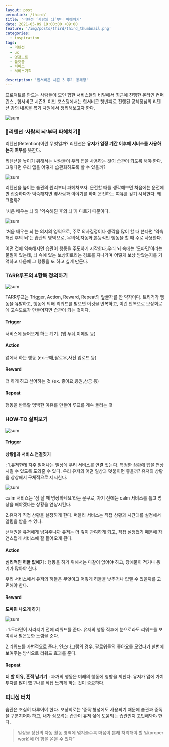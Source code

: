 ```yaml
---
layout: post
permalink: /third/
title: '리텐션 ‘사람의 뇌’부터 파헤치기'
date: 2021-05-09 19:00:00 +09:00
feature: '/img/posts/third/third_thumbnail.png'
categories:
  - inspiration
tags:
  - 리텐션
  - ux
  - 영감노트
  - 플랫폼
  - 서비스
  - 서비스기획

description: '힙서비콘 시즌 3 후기_공혜정'
---
```


프로덕트를 만드는 사람들이 모인 힙한 서비스들의 비밀에서 최근에 진행한 온라인 컨퍼런스 , 힙서비콘 시즌3.
이번 포스팅에서는 힙서비콘 첫번쨰로 진행된 공혜정님의 리텐션 강의 내용을 복기 차원에서 정리해보고자 한다.

![sum](/img/posts/third/main.png)

### **🧠리텐션 ‘사람의 뇌’부터 파헤치기🧠**

리텐션(Retention)이란 무엇일까?
리텐션은 **유저가 일정 기간 이후에 서비스를 사용하는지 여부**를 뜻한다.

리텐션을 높이기 위해서는 사람들이 우리 앱을 사용하는 것이 습관이 되도록 해야 한다.
그렇다면 우리 앱을 어떻게 습관화하도록 할 수 있을까?

![sum](/img/posts/third/list.png)

리텐션을 높이는 습관의 원리부터 파헤쳐보자.
운전할 때를 생각해보면 처음에는 운전에만 집중하다가 익숙해지면 옆사람과 이야기를 하며 운전하는 여유를 갖기 시작한다. 왜 그럴까? 

'처음 배우는 뇌'와 '익숙해진 후의 뇌'가 다르기 때문이다.

![sum](/img/posts/third/brain.png)

'처음 배우는 뇌'는 의지의 영역으로, 주로 의사결정이나 생각을 많이 할 때 쓴다면 '익숙해진 후의 뇌'는 습관의 영역으로, 무의식,자동화,본능적인 행동을 할 때 주로 사용한다.

어떤 것에 익숙해지면 습관이 행동을 주도하기 시작한다.우리 뇌 속에는 '도파민'이라는 물질이 있는데,
뇌 속에 있는 보상회로라는 경로를 지나가며 어떻게 보상 받았는지를 기억하고 다음에 그 행동을 또 하고 싶게 만든다.

### **TARR루프의 4항목 정의하기**

![sum](/img/posts/third/tarr.png)

TARR루프는 Trigger, Action, Reward, Repeat의 앞글자를 딴 약자이다. 트리거가 행동을 유발하고, 행동에 의해 리워드를 받으면 이것을 반복하고, 이런 반복으로 보상회로에 고속도로가 만들어지면 습관이 되는 것이다.

#### Trigger
서비스에 들어오게 하는 계기. (앱 푸쉬,이메일 등)

#### Action
앱에서 하는 행동 (ex.구매,팔로우,사진 업로드 등)

#### Reward
더 하게 하고 싶어하는 것 (ex. 좋아요,응원,상금 등)

#### Repeat
행동을 반복할 명백한 이유를 만들어 루프를 계속 돌리는 것

### **HOW-TO 살펴보기**

![sum](/img/posts/third/howto.png)

#### Trigger
**상황과 서비스 연결짓기**

: 1.유저한테 자주 일어나는 일상에 우리 서비스를 연결 짓는다. 특정한 상황에 앱을 연상시킬 수 있도록 도와줄 수 있다.
우리 유저의 어떤 일상과 덧붙이면 좋을까? 유저의 상황을 상상해서 구체적으로 제시한다.

![sum](/img/posts/third/life.png)

calm 서비스는 '잠 잘 때 명상하세요'라는 문구로, 자기 전에는 calm 서비스를 틀고 명상을 해야겠다는 상황을 연상시킨다.

  2.유저가 직접 상황을 설정하게 한다. 퍼블리 서비스는 직접 상황과 시간대를 설정해서 알림을 받을 수 있다.

  선택권을 유저에게 넘겨주니까 유저는 더 깊이 관여하게 되고, 직접 설정했기 때문에 자연스럽게 서비스에 잘 들어오게 된다.

#### Action
**심리적인 허들 없애기**
: 행동을 하기 위해서는 마찰이 없어야 하고, 장애물이 적거나 동기가 많아야 한다.

우리 서비스에서 유저의 허들은 무엇이고
어떻게 허들을 낮추거나 없앨 수 있을까를 고민해야 한다.

#### Reward
**도파민 나오게 하기**

![sum](/img/posts/third/see.png)

: 1.도파민이 사라지기 전에 리워드를 준다. 유저의 행동 직후에 눈으로라도 리워드를 보여줘서 받은듯한 느낌을 준다.

  2.리워드를 가변적으로 준다. 인스타그램의 경우, 팔로워들의 좋아요를 모았다가 한번에 보여주는 방식으로 리워드 효과를 준다.

#### Repeat
**더 할 이유, 흔적 남기기**
: 과거의 행동은 미래의 행동에 영향을 끼친다. 유저가 앱에 가치 투자를 많이 했구나를 직접 느끼게 하는 것이 중요하다.

### **피니싱 터치**

습관은 조심히 다루어야 한다. 보상회로는 '중독'형성에도 사용되기 때문에 습관과 중독을 구분지어야 하고, 내가 심으려는 습관이
유저 삶에 도움되는 습관인지 고민해봐야 한다.
>일상을 정신의 자동 활동 영역에 넘겨줄수록
마음이 본래 처리해야 할 일(proper work)에 더 힘을 쏟을 수 있다”

